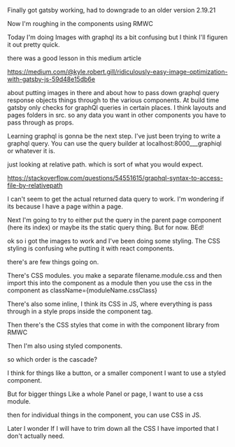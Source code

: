 Finally got gatsby working, had to downgrade to an older version 2.19.21

Now I'm roughing in the components using RMWC

Today I'm doing Images with graphql its a bit confusing but I think I'll figuren it out pretty quick.

there was a good lesson in this medium article

https://medium.com/@kyle.robert.gill/ridiculously-easy-image-optimization-with-gatsby-js-59d48e15db6e

about putting images in there and about how to pass down graphql query response objects things through to the various components. At build time gatsby only checks for graphQl queries in certain places. I think layouts and pages folders in src. so any data you want in other components you have to pass through as props.

Learning graphql is gonna be the next step.
I've just been trying to write a graphql query. You can use the query builder at localhost:8000\_\_\_graphiql or whatever it is.

just looking at relative path. which is sort of what you would expect.

https://stackoverflow.com/questions/54551615/graphql-syntax-to-access-file-by-relativepath

I can't seem to get the actual returned data query to work. I'm wondering if its because I have a page within a page.

Next I'm going to try to either put the query in the parent page component (here its index) or maybe its the static query thing.
But for now. BEd!

ok so i got the images to work and I've been doing some styling. The CSS styling is confusing whe putting it with react components.

there's are few things going on.

There's CSS modules. you make a separate filename.module.css and then import this into the component as a module then you use the css in the component as className={moduleName.cssClass}

There's also some inline, I think its CSS in JS, where everything is pass through in a style props inside the component tag.

Then there's the CSS styles that come in with the component library from RMWC

Then I'm also using styled components.

so which order is the cascade?

I think for things like a button, or a smaller component I want to use a styled component.

But for bigger things Like a whole Panel or page, I want to use a css module.

then for individual things in the component, you can use CSS in JS.

Later I wonder If I will have to trim down all the CSS I have imported that I don't actually need.
